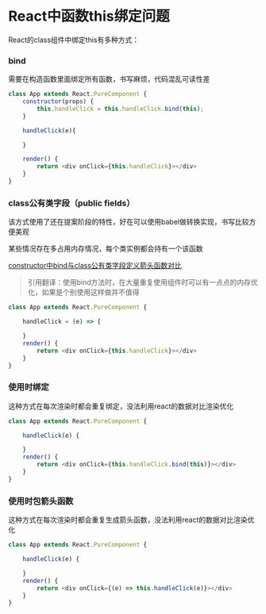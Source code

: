 # React中函数this绑定问题

React的class组件中绑定this有多种方式：

### bind

需要在构造函数里面绑定所有函数，书写麻烦，代码混乱可读性差

```javascript
class App extends React.PureComponent {
    constructor(props) {
        this.handleClick = this.handleClick.bind(this);
    }

    handleClick(e){

    }

    render() {
        return <div onClick={this.handleClick}></div>
    }
}
```

### class公有类字段（public fields）

该方式使用了还在提案阶段的特性，好在可以使用babel做转换实现，书写比较方便美观

某些情况存在多占用内存情况，每个类实例都会持有一个该函数

[constructor中bind与class公有类字段定义箭头函数对比]('https://medium.com/dailyjs/demystifying-memory-usage-using-es6-react-classes-d9d904bc4557')

> 引用翻译：使用bind方法时，在大量重复使用组件时可以有一点点的内存优化，如果是个别使用这样做并不值得

```javascript
class App extends React.PureComponent {

    handleClick = (e) => {

    }
    render() {
        return <div onClick={this.handleClick}></div>
    }
}
```

### 使用时绑定

这种方式在每次渲染时都会重复绑定，没法利用react的数据对比渲染优化

```javascript
class App extends React.PureComponent {

    handleClick(e) {

    }
    render() {
        return <div onClick={this.handleClick.bind(this)}></div>
    }
}
```

### 使用时包箭头函数

这种方式在每次渲染时都会重复生成箭头函数，没法利用react的数据对比渲染优化

```javascript
class App extends React.PureComponent {

    handleClick(e) {

    }
    render() {
        return <div onClick={(e) => this.handleClick(e)}></div>
    }
}
```